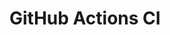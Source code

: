 # GitHub Actions CI






















































































































































































































































































































































































































































































































































































































































































































































































































































































































































